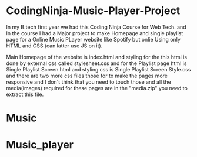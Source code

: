 # CodingNinja-Music-Player-Project
In my B.tech first year we had this Coding Ninja Course for Web Tech. and In the course I had a Major project to make Homepage and single playlist page for a Online Music PLayer website like Spotify but onlie Using only HTML and CSS (can latter use JS on it).


Main Homepage of the website is index.html and styling for the this html is done by external css called stylesheet.css and for the Playlist page html is Single Playlist Screen.html and styling css is Single Playlist Screen Style.css and there are two more css files those for to make the pages more responsive and I don't think that you need to touch those and all the media(images) required for these pages are in the "media.zip" you need to extract this file.
# Music
# Music_player
